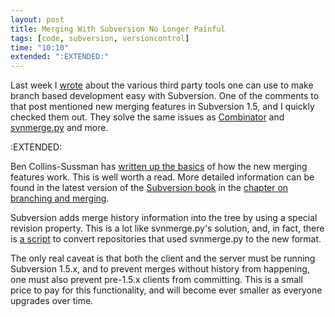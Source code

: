 ```yaml
---
layout: post
title: Merging With Subversion No Longer Painful
tags: [code, subversion, versioncontrol]
time: "10:10"
extended: ":EXTENDED:"
---
```


Last week I [wrote](http://metajack.im/2008/09/18/merging-does-not-have-to-be-so-bad/) about the various third party tools one can use to make branch based development easy with Subversion.  One of the comments to that post mentioned new merging features in Subversion 1.5, and I quickly checked them out.  They solve the same issues as [Combinator](http://divmod.org/trac/wiki/DivmodCombinator) and [svnmerge.py](http://www.orcaware.com/svn/wiki/Svnmerge.py) and more.

:EXTENDED:

Ben Collins-Sussman has [written up the basics](http://blog.red-bean.com/sussman/?p=92) of how the new merging features work.  This is well worth a read.  More detailed information can be found in the latest version of the [Subversion book](http://svnbook.red-bean.com/) in the [chapter on branching and merging](http://svnbook.red-bean.com/en/1.5/svn.branchmerge.html).

Subversion adds merge history information into the tree by using a special revision property.  This is a lot like svnmerge.py's solution, and, in fact, there is [a script](http://svn.collab.net/repos/svn/trunk/contrib/client-side/svnmerge/svnmerge-migrate-history.py) to convert repositories that used svnmerge.py to the new format.

The only real caveat is that both the client and the server must be running Subversion 1.5.x, and to prevent merges without history from happening, one must also prevent pre-1.5.x clients from committing.  This is a small price to pay for this functionality, and will become ever smaller as everyone upgrades over time.

